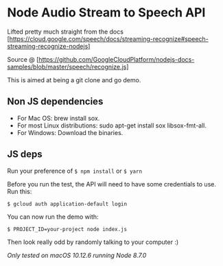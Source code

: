 # Node Audio Stream to Speech API

Lifted pretty much straight from the docs [https://cloud.google.com/speech/docs/streaming-recognize#speech-streaming-recognize-nodejs]

Source @ [https://github.com/GoogleCloudPlatform/nodejs-docs-samples/blob/master/speech/recognize.js]

This is aimed at being a git clone and go demo.

## Non JS dependencies

- For Mac OS: brew install sox.
- For most Linux distributions: sudo apt-get install sox libsox-fmt-all.
- For Windows: Download the binaries.

## JS deps

Run your preference of `$ npm install` or `$ yarn`

Before you run the test, the API will need to have some credentials to use. Run this:

`$ gcloud auth application-default login`

You can now run the demo with:

`$ PROJECT_ID=your-project node index.js`

Then look really odd by randomly talking to your computer :)

*Only tested on macOS 10.12.6 running Node 8.7.0*
